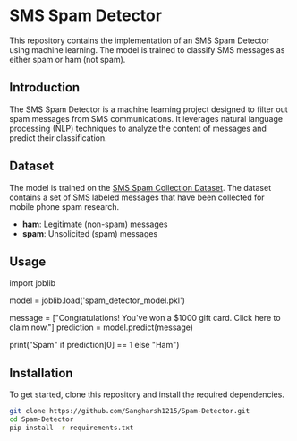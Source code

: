 # SMS Spam Detector

This repository contains the implementation of an SMS Spam Detector using machine learning. The model is trained to classify SMS messages as either spam or ham (not spam).


## Introduction

The SMS Spam Detector is a machine learning project designed to filter out spam messages from SMS communications. It leverages natural language processing (NLP) techniques to analyze the content of messages and predict their classification.

## Dataset

The model is trained on the [SMS Spam Collection Dataset](https://archive.ics.uci.edu/ml/datasets/sms+spam+collection). The dataset contains a set of SMS labeled messages that have been collected for mobile phone spam research.

- **ham**: Legitimate (non-spam) messages
- **spam**: Unsolicited (spam) messages

## Usage

import joblib

model = joblib.load('spam_detector_model.pkl')

message = ["Congratulations! You've won a $1000 gift card. Click here to claim now."]
prediction = model.predict(message)

print("Spam" if prediction[0] == 1 else "Ham")


## Installation

To get started, clone this repository and install the required dependencies.

```bash
git clone https://github.com/Sangharsh1215/Spam-Detector.git
cd Spam-Detector
pip install -r requirements.txt

